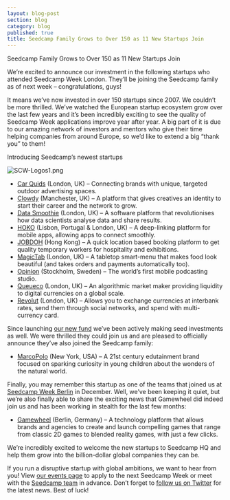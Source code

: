 ```yaml
---
layout: blog-post
section: blog
category: blog
published: true
title: Seedcamp Family Grows to Over 150 as 11 New Startups Join
---
```

Seedcamp Family Grows to Over 150 as 11 New Startups Join

We’re excited to announce our investment in the following startups who attended Seedcamp Week London. They’ll be joining the Seedcamp family as of next week – congratulations, guys!

It means we’ve now invested in over 150 startups since 2007. We couldn’t be more thrilled. We’ve watched the European startup ecosystem grow over the last few years and it’s been incredibly exciting to see the quality of Seedcamp Week applications improve year after year. A big part of it is due to our amazing network of investors and mentors who give their time helping companies from around Europe, so we’d like to extend a big “thank you” to them!

Introducing Seedcamp’s newest startups

![SCW-Logos1.png]({{site.baseurl}}/media/SCW-Logos1.png)


- [Car Quids](http://www.carquids.com/) (London, UK) – Connecting brands with unique, targeted outdoor advertising spaces.
- [Clowdy](http://www.clowdy.com/) (Manchester, UK) – A platform that gives creatives an identity to start their career and the network to grow.
- [Data Smoothie](http://www.datasmoothie.io/) (London, UK) – A software platform that revolutionises how data scientists analyse data and share results.
- [HOKO](http://www.hokolinks.com/) (Lisbon, Portugal & London, UK) – A deep-linking platform for mobile apps, allowing apps to connect smoothly.
- [JOBDOH](http://www.jobdoh.com/) (Hong Kong) – A quick location based booking platform to get quality temporary workers for hospitality and exhibitions.
- [MagicTab](http://www.magictab.co.uk/) (London, UK) – A tabletop smart-menu that makes food look beautiful (and takes orders and payments automatically too).
- [Opinion](http://www.opinionpodcasting.com/) (Stockholm, Sweden) – The world’s first mobile podcasting studio.
- [Queueco](http://www.queueco.com/) (London, UK) – An algorithmic market maker providing liquidity to digital currencies on a global scale.
- [Revolut](http://www.revolut.com/) (London, UK) – Allows you to exchange currencies at interbank rates, send them through social networks, and spend with multi-currency card.

Since launching [our new fund](http://seedcamp.com/seedcamp-launches-30m-fund/) we’ve been actively making seed investments as well. We were thrilled they could join us and are pleased to officially announce they’ve also joined the Seedcamp family:

- [MarcoPolo](http://gomarcopolo.com/) (New York, USA) – A 21st century edutainment brand focused on sparking curiosity in young children about the wonders of the natural world.

Finally, you may remember this startup as one of the teams that joined us at [Seedcamp Week Berlin](http://seedcamp.com/introducing-the-seedcamp-week-berlin-startups/) in December. Well, we’ve been keeping it quiet, but we’re also finally able to share the exciting news that Gamewheel did indeed join us and has been working in stealth for the last few months:

- [Gamewheel](http://www.gamewheel.co/) (Berlin, Germany) – A technology platform that allows brands and agencies to create and launch compelling games that range from classic 2D games to blended reality games, with just a few clicks.

We’re incredibly excited to welcome the new startups to Seedcamp HQ and help them grow into the billion-dollar global companies they can be.

If you run a disruptive startup with global ambitions, we want to hear from you! View [our events page](http://sdca.mp/1nDTEhG) to apply to the next Seedcamp Week or meet with the [Seedcamp team](http://seedcamp.com/team/) in advance. Don’t forget to [follow us on Twitter](https://twitter.com/seedcamp) for the latest news. Best of luck!
